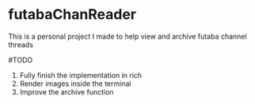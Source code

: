 # futabaChanReader

This is a personal project I made to help view and archive futaba channel threads

#TODO
1. Fully finish the implementation in rich
2. Render images inside the terminal
3. Improve the archive function
